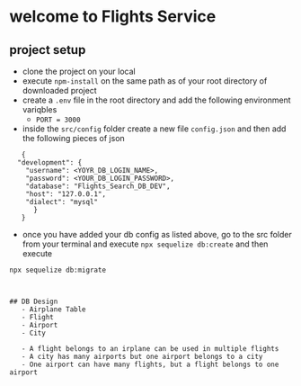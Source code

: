 # welcome to Flights Service

## project setup
- clone the project on your local
- execute `npm-install` on the same path as of your root directory of downloaded project
- create a `.env` file in the root directory and add the following environment variqbles
    - `PORT = 3000`
- inside the `src/config` folder create a new file `config.json` and then add the following pieces of json

```
   {
  "development": {
    "username": <YOYR_DB_LOGIN_NAME>,
    "password": <YOUR_DB_LOGIN_PASSWORD>,
    "database": "Flights_Search_DB_DEV",
    "host": "127.0.0.1",
    "dialect": "mysql"
      }
   }

```
- once you have added your db config as listed above, go to the src folder from your terminal and execute `npx sequelize db:create`
and then execute

`npx sequelize db:migrate`
```


## DB Design
   - Airplane Table
   - Flight
   - Airport
   - City

   - A flight belongs to an irplane can be used in multiple flights
   - A city has many airports but one airport belongs to a city
   - One airport can have many flights, but a flight belongs to one airport